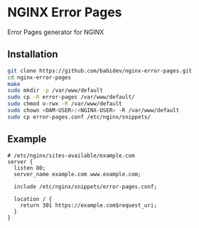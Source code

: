 # NGINX Error Pages

Error Pages generator for NGINX

## Installation

```bash
git clone https://github.com/babidev/nginx-error-pages.git
cd nginx-error-pages
make
sudo mkdir -p /var/www/default
sudo cp -R error-pages /var/www/default/
sudo chmod o-rwx -R /var/www/default
sudo chown <OAM-USER>:<NGINX-USER> -R /var/www/default
sudo cp error-pages.conf /etc/nginx/snippets/
```

## Example

```nginx
# /etc/nginx/sites-available/example.com
server {
  listen 80;
  server_name example.com www.example.com;

  include /etc/nginx/snippets/error-pages.conf;

  location / {
    return 301 https://example.com$request_uri;
  }
}
```
